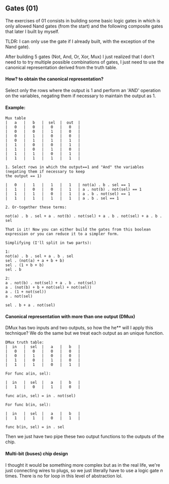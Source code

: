 ## Gates (01)

The exercises of 01 consists in building some basic logic gates in which is only allowed
Nand gates (from the start) and the following composite gates that later I built by myself.

TLDR: I can only use the gate if I already built, with the exception of the Nand gate).

After building 5 gates (Not, And, Or, Xor, Mux) I just realized that I don't need to
to try multiple possible combinations of gates, I just need
to use the canonical representation derived from the truth table.

#### How? to obtain the canonical representation?

Select only the rows where the output is 1 and perform an 'AND' operation on the variables, negating them if necessary to maintain the output as 1.

#### Example: 
```
Mux table
|   a   |   b   |  sel  |  out  |
|   0   |   0   |   0   |   0   |
|   0   |   0   |   1   |   0   |
|   0   |   1   |   0   |   0   |
|   0   |   1   |   1   |   1   |
|   1   |   0   |   0   |   1   |
|   1   |   0   |   1   |   0   |
|   1   |   1   |   0   |   1   |
|   1   |   1   |   1   |   1   |

1. Select rows in which the output==1 and "And" the variables (negating them if necessary to keep
the output == 1)

|   0   |   1   |   1   |   1   | not(a) . b . sel == 1
|   1   |   0   |   0   |   1   | a . not(b) . not(sel) == 1
|   1   |   1   |   0   |   1   | a . b . not(sel) == 1
|   1   |   1   |   1   |   1   | a . b . sel == 1

2. Or-together these terms:

not(a) . b . sel + a . not(b) . not(sel) + a . b . not(sel) + a . b . sel

That is it! Now you can either build the gates from this boolean expression or you can reduce it to a simpler form.

Simplifying (I'll split in two parts):

1:
not(a) . b . sel + a . b . sel
sel . (not(a) + a + b + b)
sel . (1 + b + b)
sel . b

2:
a . not(b) . not(sel) + a . b . not(sel)
a . (not(b) + b + not(sel) + not(sel))
a . (1 + not(sel))
a . not(sel)

sel . b + a . not(sel)
```

#### Canonical representation with more than one output (DMux)

DMux has two inputs and two outputs, so how the he** will I apply this technique?
We do the same but we treat each output as an unique function.

```
DMux truth table:
|  in   |  sel  |   a   |   b   |
|   0   |   0   |   0   |   0   |
|   0   |   1   |   0   |   0   |
|   1   |   0   |   1   |   0   |
|   1   |   1   |   0   |   1   |

For func a(in, sel):

|  in   |  sel  |   a   |   b   |
|   1   |   0   |   1   |   0   |

func a(in, sel) = in . not(sel)

For func b(in, sel):

|  in   |  sel  |   a   |   b   |
|   1   |   1   |   0   |   1   |

func b(in, sel) = in . sel
```

Then we just have two pipe these two output functions to the outputs of the chip.

#### Multi-bit (buses) chip design

I thought it would be something more complex but as in the real life, we're just connecting
wires to plugs, so we just literally have to use a logic gate *n* times. There is no for loop
in this level of abstraction lol.

